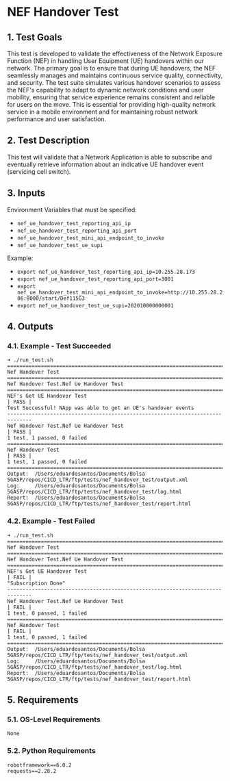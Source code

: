 # NEF Handover Test

## 1. Test Goals

This test is developed to validate the effectiveness of the Network Exposure Function (NEF) in handling User Equipment (UE) handovers within our network. The primary goal is to ensure that during UE handovers, the NEF seamlessly manages and maintains continuous service quality, connectivity, and security. The test suite simulates various handover scenarios to assess the NEF's capability to adapt to dynamic network conditions and user mobility, ensuring that service experience remains consistent and reliable for users on the move. This is essential for providing high-quality network service in a mobile environment and for maintaining robust network performance and user satisfaction.

## 2. Test Description

This test will validate that a Network Application is able to subscribe and eventually retrieve information about an indicative UE handover event (servicing cell switch).

## 3. Inputs

Environment Variables that must be specified:
- `nef_ue_handover_test_reporting_api_ip`
- `nef_ue_handover_test_reporting_api_port`
- `nef_ue_handover_test_mini_api_endpoint_to_invoke`
- `nef_ue_handover_test_ue_supi`

Example:
- `export nef_ue_handover_test_reporting_api_ip=10.255.28.173`
- `export nef_ue_handover_test_reporting_api_port=3001`
- `export nef_ue_handover_test_mini_api_endpoint_to_invoke=http://10.255.28.206:8000/start/Def115G3`
- `export nef_ue_handover_test_ue_supi=202010000000001`

## 4. Outputs

### 4.1. Example - Test Succeeded

```
➜ ./run_test.sh
==============================================================================
Nef Handover Test
==============================================================================
Nef Handover Test.Nef Ue Handover Test
==============================================================================
NEF's Get UE Handover Test                                            | PASS |
Test Successful! NApp was able to get an UE's handover events
------------------------------------------------------------------------------
Nef Handover Test.Nef Ue Handover Test                                | PASS |
1 test, 1 passed, 0 failed
==============================================================================
Nef Handover Test                                                     | PASS |
1 test, 1 passed, 0 failed
==============================================================================
Output:  /Users/eduardosantos/Documents/Bolsa 5GASP/repos/CICD_LTR/ftp/tests/nef_handover_test/output.xml
Log:     /Users/eduardosantos/Documents/Bolsa 5GASP/repos/CICD_LTR/ftp/tests/nef_handover_test/log.html
Report:  /Users/eduardosantos/Documents/Bolsa 5GASP/repos/CICD_LTR/ftp/tests/nef_handover_test/report.html
```

### 4.2. Example - Test Failed

```
➜ ./run_test.sh
==============================================================================
Nef Handover Test
==============================================================================
Nef Handover Test.Nef Ue Handover Test
==============================================================================
NEF's Get UE Handover Test                                            | FAIL |
"Subscription Done"
------------------------------------------------------------------------------
Nef Handover Test.Nef Ue Handover Test                                | FAIL |
1 test, 0 passed, 1 failed
==============================================================================
Nef Handover Test                                                     | FAIL |
1 test, 0 passed, 1 failed
==============================================================================
Output:  /Users/eduardosantos/Documents/Bolsa 5GASP/repos/CICD_LTR/ftp/tests/nef_handover_test/output.xml
Log:     /Users/eduardosantos/Documents/Bolsa 5GASP/repos/CICD_LTR/ftp/tests/nef_handover_test/log.html
Report:  /Users/eduardosantos/Documents/Bolsa 5GASP/repos/CICD_LTR/ftp/tests/nef_handover_test/report.html
```

## 5. Requirements

### 5.1. OS-Level Requirements

`None`

### 5.2. Python Requirements

```
robotframework==6.0.2
requests==2.28.2
```